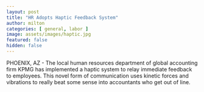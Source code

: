 ```yaml
---
layout: post
title: "HR Adopts Haptic Feedback System"
author: milton
categories: [ general, labor ]
image: assets/images/haptic.jpg
featured: false
hidden: false
---
```


PHOENIX, AZ - The local human resources department of global accounting firm KPMG has implemented a haptic system to relay immediate feedback to employees. This novel form of communication uses kinetic forces and vibrations to really beat some sense into accountants who get out of line.